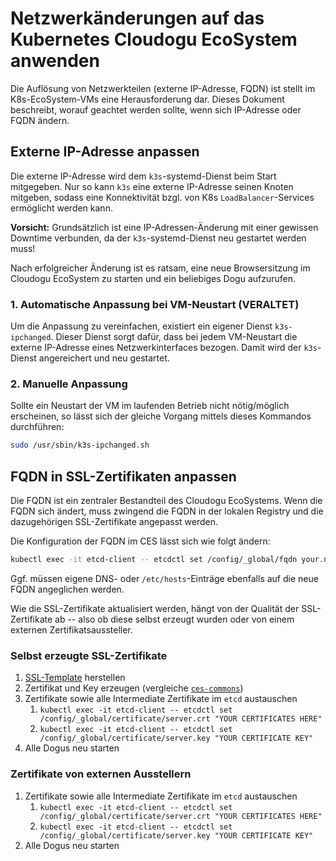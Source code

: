 # Netzwerkänderungen auf das Kubernetes Cloudogu EcoSystem anwenden

Die Auflösung von Netzwerkteilen (externe IP-Adresse, FQDN) ist stellt im K8s-EcoSystem-VMs eine Herausforderung dar. Dieses Dokument beschreibt, worauf geachtet werden sollte, wenn sich IP-Adresse oder FQDN ändern.

## Externe IP-Adresse anpassen

Die externe IP-Adresse wird dem `k3s`-systemd-Dienst beim Start mitgegeben. Nur so kann `k3s` eine externe IP-Adresse seinen Knoten mitgeben, sodass eine Konnektivität bzgl. von K8s `LoadBalancer`-Services ermöglicht werden kann.

**Vorsicht:**
Grundsätzlich ist eine IP-Adressen-Änderung mit einer gewissen Downtime verbunden, da der `k3s`-systemd-Dienst neu gestartet werden muss!

Nach erfolgreicher Änderung ist es ratsam, eine neue Browsersitzung im Cloudogu EcoSystem zu starten und ein beliebiges Dogu aufzurufen.

### 1. Automatische Anpassung bei VM-Neustart (VERALTET)

Um die Anpassung zu vereinfachen, existiert ein eigener Dienst `k3s-ipchanged`. Dieser Dienst sorgt dafür, dass bei jedem VM-Neustart die externe IP-Adresse eines Netzwerkinterfaces bezogen. Damit wird der `k3s`-Dienst angereichert und neu gestartet.

### 2. Manuelle Anpassung

Sollte ein Neustart der VM im laufenden Betrieb nicht nötig/möglich erscheinen, so lässt sich der gleiche Vorgang mittels dieses Kommandos durchführen:

```bash
sudo /usr/sbin/k3s-ipchanged.sh
```

## FQDN in SSL-Zertifikaten anpassen

Die FQDN ist ein zentraler Bestandteil des Cloudogu EcoSystems. Wenn die FQDN sich ändert, muss zwingend die FQDN in der lokalen Registry und die dazugehörigen SSL-Zertifikate angepasst werden.

Die Konfiguration der FQDN im CES lässt sich wie folgt ändern:

```bash
kubectl exec -it etcd-client -- etcdctl set /config/_global/fqdn your.new.fqdn
```

Ggf. müssen eigene DNS- oder `/etc/hosts`-Einträge ebenfalls auf die neue FQDN angeglichen werden.

Wie die SSL-Zertifikate aktualisiert werden, hängt von der Qualität der SSL-Zertifikate ab -- also ob diese selbst erzeugt wurden oder von einem externen Zertifikatsaussteller.

### Selbst erzeugte SSL-Zertifikate

1. [SSL-Template](https://github.com/cloudogu/ces-commons/blob/develop/deb/etc/ces/ssl.conf.tpl) herstellen
2. Zertifikat und Key erzeugen (vergleiche [`ces-commons`](https://github.com/cloudogu/ces-commons/blob/develop/deb/usr/local/bin/ssl.sh))
3. Zertifikate sowie alle Intermediate Zertifikate im `etcd` austauschen 
   1. `kubectl exec -it etcd-client -- etcdctl set /config/_global/certificate/server.crt "YOUR CERTIFICATES HERE"`
   2. `kubectl exec -it etcd-client -- etcdctl set /config/_global/certificate/server.key "YOUR CERTIFICATE KEY"`
4. Alle Dogus neu starten

### Zertifikate von externen Ausstellern

1. Zertifikate sowie alle Intermediate Zertifikate im `etcd` austauschen
   1. `kubectl exec -it etcd-client -- etcdctl set /config/_global/certificate/server.crt "YOUR CERTIFICATES HERE"`
   2. `kubectl exec -it etcd-client -- etcdctl set /config/_global/certificate/server.key "YOUR CERTIFICATE KEY"`
2. Alle Dogus neu starten
